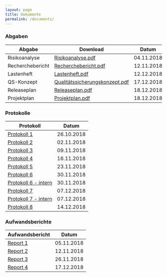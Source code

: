 ```yaml
---
layout: page
title: Dokumente
permalink: /documents/
---
```


### Abgaben

| Abgabe           | Download                                                         | Datum      |
|------------------|------------------------------------------------------------------|------------|
| Risikoanalyse    | [Risikoanalyse.pdf](Risikoanalyse.pdf)                           | 04.11.2018 |
| Recherchebericht | [Recherchebericht.pdf](Recherchebericht.pdf)                     | 12.11.2018 |
| Lastenheft       | [Lastenheft.pdf](Lastenheft.pdf)                                 | 12.12.2018 |
| QS-Konzept       | [Qualitätssicherungskonzept.pdf](Qualitätssicherungskonzept.pdf) | 17.12.2018 |
| Releaseplan      | [Releaseplan.pdf](Releaseplan.pdf)                               | 18.12.2018 |
| Projektplan      | [Projektplan.pdf](Projektplan.pdf)                               | 18.12.2018 |

### Protokolle

| Protokoll                             | Datum      |
|---------------------------------------|------------|
| [Protokoll 1](protocol/1/)            | 26.10.2018 |
| [Protokoll 2](protocol/2/)            | 02.11.2018 |
| [Protokoll 3](protocol/3/)            | 09.11.2018 |
| [Protokoll 4](protocol/4/)            | 16.11.2018 |
| [Protokoll 5](protocol/5/)            | 23.11.2018 |
| [Protokoll 6](protocol/6/)            | 30.11.2018 |
| [Protokoll 6 - intern](protocol/6-i/) | 30.11.2018 |
| [Protokoll 7](protocol/7/)            | 07.12.2018 |
| [Protokoll 7 - intern](protocol/7-i/) | 07.12.2018 |
| [Protokoll 8](protocol/8/)            | 14.12.2018 |

### Aufwandsberichte

| Aufwandsbericht       | Datum      |
|-----------------------|------------|
| [Report 1](report/1/) | 05.11.2018 |
| [Report 2](report/2/) | 12.11.2018 |
| [Report 3](report/3/) | 26.11.2018 |
| [Report 4](report/4/) | 17.12.2018 |

